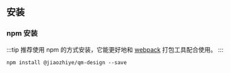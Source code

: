 ## 安装

### npm 安装

:::tip
推荐使用 npm 的方式安装，它能更好地和 [webpack](https://webpack.js.org/) 打包工具配合使用。
:::

```shell
npm install @jiaozhiye/qm-design --save
```
